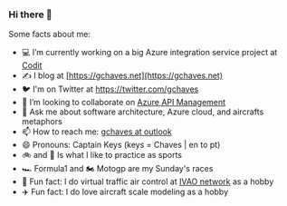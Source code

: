 
### Hi there 👋


Some facts about me:

- 💻 I’m currently working on a big Azure integration service project at [Codit](https://codit.eu)
- ✍️ I blog at [https://gchaves.net](https://gchaves.net)
- 🐦 I'm on Twitter at https://twitter.com/gchaves
- 👯 I’m looking to collaborate on [Azure API Management](https://github.com/Azure/API-Management)
- 💬 Ask me about software architecture, Azure cloud, and aircrafts metaphors
- 📫 How to reach me: [gchaves at outlook](mailto:gchaves@outlook.com)
- 😄 Pronouns: Captain Keys (keys = Chaves | en to pt)
- 🚲 and 🥊 Is what I like to practice as sports
- 🏎️ Formula1 and 🏍️ Motogp are my Sunday's races
- 📡 Fun fact: I do virtual traffic air control at [IVAO network](https://ivao.aero/) as a hobby 
- ✈️ Fun fact: I do love aircraft scale modeling as a hobby 

